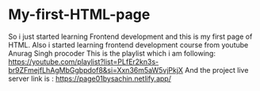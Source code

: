 # My-first-HTML-page
So i just started learning Frontend development and this is my first page of HTML.
Also i started learning frontend development course from youtube Anurag Singh procoder
This is the playlist which i am following: https://youtube.com/playlist?list=PLfEr2kn3s-br9ZFmejfLhAgMbGgbpdof8&si=Xxn36m5aW5vjPkjX
And the project live server link is : https://page01bysachin.netlify.app/

